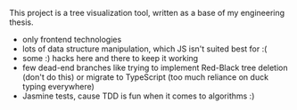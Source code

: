 This project is a tree visualization tool, written as a base of my engineering thesis.

* only frontend technologies
* lots of data structure manipulation, which JS isn't suited best for :(
* some :) hacks here and there to keep it working
* few dead-end branches like trying to implement Red-Black tree deletion (don't do this) or migrate to TypeScript (too much reliance on duck typing everywhere)
* Jasmine tests, cause TDD is fun when it comes to algorithms :)
